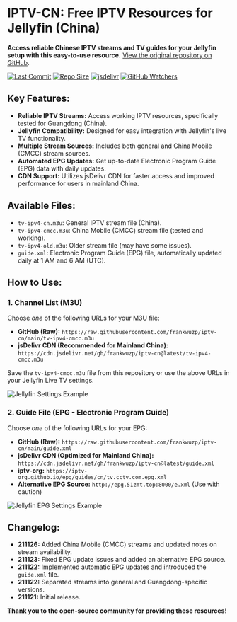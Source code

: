 # IPTV-CN: Free IPTV Resources for Jellyfin (China)

**Access reliable Chinese IPTV streams and TV guides for your Jellyfin setup with this easy-to-use resource.**  [View the original repository on GitHub](https://github.com/frankwuzp/iptv-cn).

[![Last Commit](https://img.shields.io/github/last-commit/frankwuzp/iptv-cn/main?style=flat-square)](https://github.com/frankwuzp/iptv-cn)
[![Repo Size](https://img.shields.io/github/repo-size/frankwuzp/iptv-cn?style=flat-square)](https://github.com/frankwuzp/iptv-cn)
[![jsdelivr](https://data.jsdelivr.com/v1/package/gh/frankwuzp/iptv-cn/badge)](https://www.jsdelivr.com/package/gh/frankwuzp/iptv-cn)
[![GitHub Watchers](https://img.shields.io/github/watchers/frankwuzp/iptv-cn?style=social)](https://github.com/frankwuzp/iptv-cn)

## Key Features:

*   **Reliable IPTV Streams:** Access working IPTV resources, specifically tested for Guangdong (China).
*   **Jellyfin Compatibility:** Designed for easy integration with Jellyfin's live TV functionality.
*   **Multiple Stream Sources:** Includes both general and China Mobile (CMCC) stream sources.
*   **Automated EPG Updates:** Get up-to-date Electronic Program Guide (EPG) data with daily updates.
*   **CDN Support:**  Utilizes jsDelivr CDN for faster access and improved performance for users in mainland China.

## Available Files:

*   `tv-ipv4-cn.m3u`: General IPTV stream file (China).
*   `tv-ipv4-cmcc.m3u`:  China Mobile (CMCC) stream file (tested and working).
*   `tv-ipv4-old.m3u`: Older stream file (may have some issues).
*   `guide.xml`: Electronic Program Guide (EPG) file, automatically updated daily at 1 AM and 6 AM (UTC).

## How to Use:

### 1. Channel List (M3U)

Choose *one* of the following URLs for your M3U file:

*   **GitHub (Raw):** `https://raw.githubusercontent.com/frankwuzp/iptv-cn/main/tv-ipv4-cmcc.m3u`
*   **jsDelivr CDN (Recommended for Mainland China):** `https://cdn.jsdelivr.net/gh/frankwuzp/iptv-cn@latest/tv-ipv4-cmcc.m3u`

  Save the `tv-ipv4-cmcc.m3u` file from this repository or use the above URLs in your Jellyfin Live TV settings.

  ![Jellyfin Settings Example](./image/jellyfin-settings.jpg)

### 2. Guide File (EPG - Electronic Program Guide)

Choose *one* of the following URLs for your EPG:

*   **GitHub (Raw):** `https://raw.githubusercontent.com/frankwuzp/iptv-cn/main/guide.xml`
*   **jsDelivr CDN (Optimized for Mainland China):** `https://cdn.jsdelivr.net/gh/frankwuzp/iptv-cn@latest/guide.xml`
*   **iptv-org:**  `https://iptv-org.github.io/epg/guides/cn/tv.cctv.com.epg.xml`
*   **Alternative EPG Source:** `http://epg.51zmt.top:8000/e.xml` (Use with caution)

![Jellyfin EPG Settings Example](./image/jellyfin-epg.jpg)

## Changelog:

*   **211126:** Added China Mobile (CMCC) streams and updated notes on stream availability.
*   **211123:** Fixed EPG update issues and added an alternative EPG source.
*   **211122:** Implemented automatic EPG updates and introduced the `guide.xml` file.
*   **211122:** Separated streams into general and Guangdong-specific versions.
*   **211121:** Initial release.

**Thank you to the open-source community for providing these resources!**